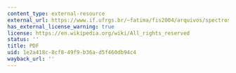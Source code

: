 ```yaml
---
content_type: external-resource
external_url: https://www.if.ufrgs.br/~fatima/fis2004/arquivos/spectroscope.pdf
has_external_license_warning: true
license: https://en.wikipedia.org/wiki/All_rights_reserved
status: ''
title: PDF
uid: 1e2a418c-8cf8-49f9-b36a-d5f460db94c4
wayback_url: ''
---
```


